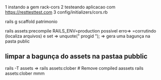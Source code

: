 

1 instando a gem rack-cors
2 testeando aplicacao com https://resttesttest.com
3 config/initializers/cors.rb


rails g scaffold patrimonio 

rails assets:precompile RAILS_ENV=production
possivel erro=> 
=corrutindo (localiza arquivos) e set =>  unquote(" progid ");
=> gera uma bagunça na pasta public

## limpar a bagunça do assets na pastaa pubblic
rails -T assets => rails assets:clober  # Remove compiled aassets
rails assets:clober
mmm